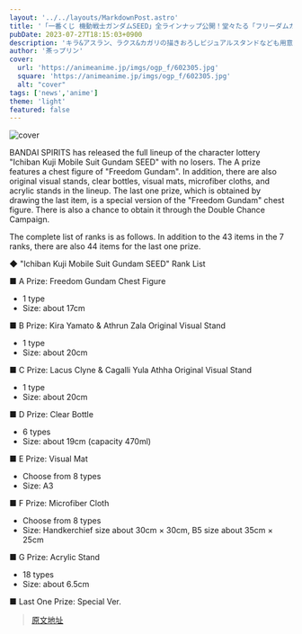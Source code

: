 ```yaml
---
layout: '../../layouts/MarkdownPost.astro'
title: '「一番くじ 機動戦士ガンダムSEED」全ラインナップ公開！堂々たる「フリーダムガンダム胸像」ら44アイテム'
pubDate: 2023-07-27T18:15:03+0900
description: 'キラ&アスラン、ラクス&カガリの描きおろしビジュアルスタンドなども用意。8月26日から順次発売予定。'
author: '茶っプリン'
cover:
  url: 'https://animeanime.jp/imgs/ogp_f/602305.jpg'
  square: 'https://animeanime.jp/imgs/ogp_f/602305.jpg'
  alt: "cover"
tags: ['news','anime']
theme: 'light'
featured: false
---
```


![cover](https://animeanime.jp/imgs/ogp_f/602305.jpg)

BANDAI SPIRITS has released the full lineup of the character lottery "Ichiban Kuji Mobile Suit Gundam SEED" with no losers. The A prize features a chest figure of "Freedom Gundam". In addition, there are also original visual stands, clear bottles, visual mats, microfiber cloths, and acrylic stands in the lineup. The last one prize, which is obtained by drawing the last item, is a special version of the "Freedom Gundam" chest figure. There is also a chance to obtain it through the Double Chance Campaign.

The complete list of ranks is as follows. In addition to the 43 items in the 7 ranks, there are also 44 items for the last one prize.

◆ "Ichiban Kuji Mobile Suit Gundam SEED" Rank List

■ A Prize: Freedom Gundam Chest Figure
- 1 type
- Size: about 17cm

■ B Prize: Kira Yamato & Athrun Zala Original Visual Stand
- 1 type
- Size: about 20cm

■ C Prize: Lacus Clyne & Cagalli Yula Athha Original Visual Stand
- 1 type
- Size: about 20cm

■ D Prize: Clear Bottle
- 6 types
- Size: about 19cm (capacity 470ml)

■ E Prize: Visual Mat
- Choose from 8 types
- Size: A3

■ F Prize: Microfiber Cloth
- Choose from 8 types
- Size: Handkerchief size about 30cm × 30cm, B5 size about 35cm × 25cm

■ G Prize: Acrylic Stand
- 18 types
- Size: about 6.5cm

■ Last One Prize: Special Ver.

>[原文地址](https://animeanime.jp/article/2023/07/27/78863.html)  